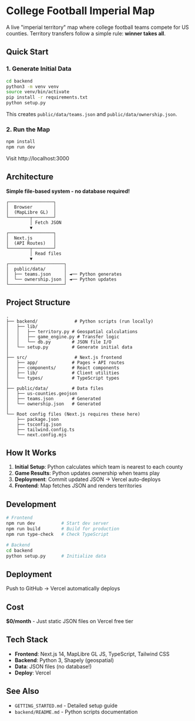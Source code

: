 # College Football Imperial Map

A live "imperial territory" map where college football teams compete for US counties. Territory transfers follow a simple rule: **winner takes all**.

## Quick Start

### 1. Generate Initial Data

```bash
cd backend
python3 -m venv venv
source venv/bin/activate
pip install -r requirements.txt
python setup.py
```

This creates `public/data/teams.json` and `public/data/ownership.json`.

### 2. Run the Map

```bash
npm install
npm run dev
```

Visit http://localhost:3000

## Architecture

**Simple file-based system - no database required!**

```
┌─────────────────┐
│  Browser        │
│  (MapLibre GL)  │
└────────┬────────┘
         │ Fetch JSON
         ▼
┌─────────────────┐
│  Next.js        │
│  (API Routes)   │
└────────┬────────┘
         │ Read files
         ▼
┌─────────────────────┐
│  public/data/       │
│  ├── teams.json     │ ◄── Python generates
│  └── ownership.json │ ◄── Python updates
└─────────────────────┘
```

## Project Structure

```
.
├── backend/              # Python scripts (run locally)
│   ├── lib/
│   │   ├── territory.py # Geospatial calculations
│   │   ├── game_engine.py # Transfer logic
│   │   └── db.py        # JSON file I/O
│   └── setup.py         # Generate initial data
│
├── src/                  # Next.js frontend
│   ├── app/             # Pages + API routes
│   ├── components/      # React components
│   ├── lib/             # Client utilities
│   └── types/           # TypeScript types
│
├── public/data/         # Data files
│   ├── us-counties.geojson
│   ├── teams.json       # Generated
│   └── ownership.json   # Generated
│
└── Root config files (Next.js requires these here)
    ├── package.json
    ├── tsconfig.json
    ├── tailwind.config.ts
    └── next.config.mjs
```

## How It Works

1. **Initial Setup**: Python calculates which team is nearest to each county
2. **Game Results**: Python updates ownership when teams play
3. **Deployment**: Commit updated JSON → Vercel auto-deploys
4. **Frontend**: Map fetches JSON and renders territories

## Development

```bash
# Frontend
npm run dev          # Start dev server
npm run build        # Build for production
npm run type-check   # Check TypeScript

# Backend
cd backend
python setup.py      # Initialize data
```

## Deployment

Push to GitHub → Vercel automatically deploys

## Cost

**$0/month** - Just static JSON files on Vercel free tier

## Tech Stack

- **Frontend**: Next.js 14, MapLibre GL JS, TypeScript, Tailwind CSS
- **Backend**: Python 3, Shapely (geospatial)
- **Data**: JSON files (no database!)
- **Deploy**: Vercel

## See Also

- `GETTING_STARTED.md` - Detailed setup guide
- `backend/README.md` - Python scripts documentation
